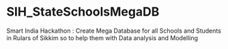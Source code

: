 # SIH_StateSchoolsMegaDB
Smart India Hackathon : Create Mega Database for all Schools and Students in Rulars of Sikkim so to help them with Data analysis and Modelling 
